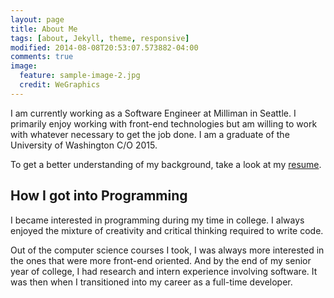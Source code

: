 ```yaml
---
layout: page
title: About Me
tags: [about, Jekyll, theme, responsive]
modified: 2014-08-08T20:53:07.573882-04:00
comments: true
image:
  feature: sample-image-2.jpg
  credit: WeGraphics
---
```


I am currently working as a Software Engineer at Milliman in Seattle. I primarily enjoy working with
front-end technologies but am willing to work with whatever necessary to get the job done. I am a graduate of the University of Washington C/O 2015.  


To get a better understanding of my background, take a look at my [resume](http://tonykle.github.io/other/tonyleresume.pdf).

## How I got into Programming

I became interested in programming during my time in college. I always enjoyed the mixture of creativity and critical thinking required to write code.  


Out of the computer science courses I took, I was always more interested in the ones that were more front-end oriented. And by the end of my senior year of college, I had research and intern experience involving software. It was then when I transitioned into my career as a full-time developer.
